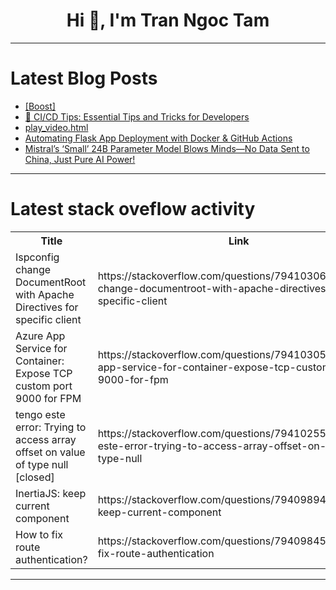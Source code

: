 <h1 align="center">Hi 👋, I'm Tran Ngoc Tam</h1>

---

# Latest Blog Posts 
<!-- BLOG-POST-LIST:START -->
- [[Boost]](https://dev.to/balasubramani_manoj/-4h82)
- [🚀 CI/CD Tips: Essential Tips and Tricks for Developers](https://dev.to/d_thiranjaya_6d3ec4552111/cicd-tips-essential-tips-and-tricks-for-developers-lnc)
- [play_video.html](https://dev.to/md_iam_b951d591f0e90626e0/playvideohtml-1072)
- [Automating Flask App Deployment with Docker &amp; GitHub Actions](https://dev.to/sudo_anuj/automating-flask-app-deployment-with-docker-github-actions-8gh)
- [Mistral’s ‘Small’ 24B Parameter Model Blows Minds—No Data Sent to China, Just Pure AI Power!](https://dev.to/alexander_uspenskiy_the_great/mistrals-small-24b-parameter-model-blows-minds-no-data-sent-to-china-just-pure-ai-power-2p30)
<!-- BLOG-POST-LIST:END -->

---

# Latest stack oveflow activity
<table>
  <tr><th>Title</th><th>Link</th></tr>
  <!-- STACKOVERFLOW:START --><tr><td>Ispconfig change DocumentRoot with Apache Directives for specific client</td><td>https://stackoverflow.com/questions/79410306/ispconfig-change-documentroot-with-apache-directives-for-specific-client</td></tr><tr><td>Azure App Service for Container: Expose TCP custom port 9000 for FPM</td><td>https://stackoverflow.com/questions/79410305/azure-app-service-for-container-expose-tcp-custom-port-9000-for-fpm</td></tr><tr><td>tengo este error: Trying to access array offset on value of type null [closed]</td><td>https://stackoverflow.com/questions/79410255/tengo-este-error-trying-to-access-array-offset-on-value-of-type-null</td></tr><tr><td>InertiaJS: keep current component</td><td>https://stackoverflow.com/questions/79409894/inertiajs-keep-current-component</td></tr><tr><td>How to fix route authentication?</td><td>https://stackoverflow.com/questions/79409845/how-to-fix-route-authentication</td></tr><!-- STACKOVERFLOW:END -->
</table>

---


